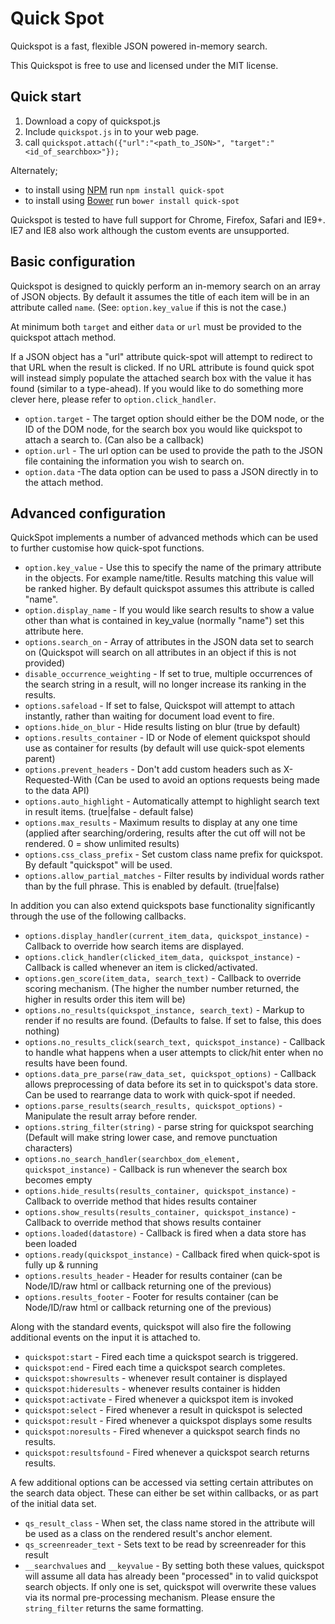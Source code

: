 # Quick Spot

Quickspot is a fast, flexible JSON powered in-memory search. 

This Quickspot is free to use and licensed under the MIT license.

## Quick start

1. Download a copy of quickspot.js
2. Include `quickspot.js` in to your web page.
3. call `quickspot.attach({"url":"<path_to_JSON>", "target":"<id_of_searchbox>"});`

Alternately;

* to install using [NPM](https://www.npmjs.com/) run `npm install quick-spot`
* to install using [Bower](http://bower.io/) run `bower install quick-spot`

Quickspot is tested to have full support for Chrome, Firefox, Safari and IE9+.    
IE7 and IE8 also work although the custom events are unsupported.

## Basic configuration

Quickspot is designed to quickly perform an in-memory search on an array of JSON objects. By default it assumes the title of each item will be in an attribute called `name`. (See: `option.key_value` if this is not the case.)

At minimum both `target` and either `data` or `url` must be provided to the quickspot attach method.

If a JSON object has a "url" attribute quick-spot will attempt to redirect to that URL when the result is clicked. If no URL attribute is found quick spot will instead simply populate the attached search box with the value it has found (similar to a type-ahead). If you would like to do something more clever here, please refer to `option.click_handler`.

* `option.target` - The target option should either be the DOM node, or the ID of the DOM node, for the search box you would like quickspot to attach a search to. (Can also be a callback)
* `option.url` - The url option can be used to provide the path to the JSON file containing the information you wish to search on.
* `option.data` -The data option can be used to pass a JSON directly in to the attach method.

## Advanced configuration

QuickSpot implements a number of advanced methods which can be used to further customise how quick-spot functions.

* `option.key_value` - Use this to specify the name of the primary attribute in the objects. For example name/title. Results matching this value will be ranked higher. By default quickspot assumes this attribute is called "name".
* `option.display_name` - If you would like search results to show a value other than what is contained in key_value (normally "name") set this attribute here.
* `options.search_on` - Array of attributes in the JSON data set to search on (Quickspot will search on all attributes in an object if this is not provided)
* `disable_occurrence_weighting` - If set to true, multiple occurrences of the search string in a result, will no longer increase its ranking in the results.
* `options.safeload` - If set to false, Quickspot will attempt to attach instantly, rather than waiting for document load event to fire.
* `options.hide_on_blur` - Hide results listing on blur (true by default)
* `options.results_container` - ID or Node of element quickspot should use as container for results (by default will use quick-spot elements parent)
* `options.prevent_headers` - Don't add custom headers such as X-Requested-With (Can be used to avoid an options requests being made to the data API)
* `options.auto_highlight` - Automatically attempt to highlight search text in result items. (true|false - default false)
* `options.max_results` - Maximum results to display at any one time (applied after searching/ordering, results after the cut off will not be rendered. 0 = show unlimited results)
* `options.css_class_prefix` - Set custom class name prefix for quickspot. By default "quickspot" will be used.
* `options.allow_partial_matches` - Filter results by individual words rather than by the full phrase. This is enabled by default. (true|false)

In addition you can also extend quickspots base functionality significantly through the use of the following callbacks.

* `options.display_handler(current_item_data, quickspot_instance)` - Callback to override how search items are displayed. 
* `options.click_handler(clicked_item_data, quickspot_instance)` - Callback is called whenever an item is clicked/activated.
* `options.gen_score(item_data, search_text)` - Callback to override scoring mechanism. (The higher the number number returned, the higher in results order this item will be)
* `options.no_results(quickspot_instance, search_text)` - Markup to render if no results are found. (Defaults to false. If set to false, this does nothing)
* `options.no_results_click(search_text, quickspot_instance)` - Callback to handle what happens when a user attempts to click/hit enter when no results have been found.
* `options.data_pre_parse(raw_data_set, quickspot_options)` - Callback allows preprocessing of data before its set in to quickspot's data store. Can be used to rearrange data to work with quick-spot if needed.
* `options.parse_results(search_results, quickspot_options)` - Manipulate the result array before render.
* `options.string_filter(string)` - parse string for quickspot searching (Default will make string lower case, and remove punctuation characters)
* `options.no_search_handler(searchbox_dom_element, quickspot_instance)` - Callback is run whenever the search box becomes empty
* `options.hide_results(results_container, quickspot_instance)` - Callback to override method that hides results container
* `options.show_results(results_container, quickspot_instance)` - Callback to override method that shows results container
* `options.loaded(datastore)` - Callback is fired when a data store has been loaded
* `options.ready(quickspot_instance)` - Callback fired when quick-spot is fully up & running
* `options.results_header` - Header for results container (can be Node/ID/raw html or callback returning one of the previous)
* `options.results_footer` - Footer for results container (can be Node/ID/raw html or callback returning one of the previous)

Along with the standard events, quickspot will also fire the following additional events on the input it is attached to.

* `quickspot:start` - Fired each time a quickspot search is triggered.
* `quickspot:end` - Fired each time a quickspot search completes.
* `quickspot:showresults` - whenever result container is displayed
* `quickspot:hideresults` - whenever results container is hidden
* `quickspot:activate` - Fired whenever a quickspot item is invoked
* `quickspot:select` - Fired whenever a result in quickspot is selected
* `quickspot:result` - Fired whenever a quickspot displays some results
* `quickspot:noresults` - Fired whenever a quickspot search finds no results.
* `quickspot:resultsfound` - Fired whenever a quickspot search returns results.

A few additional options can be accessed via setting certain attributes on the search data object. These can either be set within callbacks, or as part of the initial data set.

* `qs_result_class` - When set, the class name stored in the attribute will be used as a class on the rendered result's anchor element.
* `qs_screenreader_text` - Sets text to be read by screenreader for this result
* `__searchvalues` and `__keyvalue` - By setting both these values, quickspot will assume all data has already been "processed" in to valid quickspot search objects. If only one is set, quickspot will overwrite these values via its normal pre-processing mechanism. Please ensure the `string_filter` returns the same formatting.